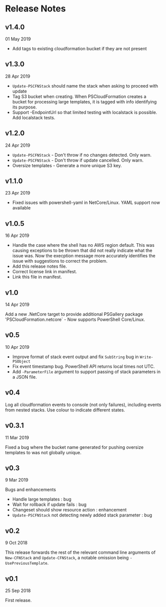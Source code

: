 # Release Notes

## v1.4.0

01 May 2019

* Add tags to existing cloudformation bucket if they are not present

## v1.3.0

28 Apr 2019

* `Update-PSCFNStack` should name the stack when asking to proceed with update
* Tag S3 bucket when creating. When PSCloudFormation creates a bucket for processing large templates, it is tagged with info identifying its purpose.
* Support -EndpointUrl so that limited testing with localstack is possible. Add localstack tests.

## v1.2.0

24 Apr 2019

* `Update-PSCFNStack` - Don't throw if no changes detected. Only warn.
* `Update-PSCFNStack` - Don't throw if update cancelled. Only warn.
* Oversize templates - Generate a more unique S3 key.

## v1.1.0

23 Apr 2019

* Fixed issues with powershell-yaml in NetCore/Linux. YAML support now available

## v1.0.5

16 Apr 2019

* Handle the case where the shell has no AWS region default. This was causing exceptions to be thrown that did not really indicate what the issue was. Now the execption message more accurately identifies the issue with suggestions to correct the problem.
* Add this release notes file.
* Correct license link in manifest.
* Link this file in manifest.

## v1.0

14 Apr 2019

Add a new .NetCore target to provide additional PSGallery package 'PSCloudFormation.netcore` - Now supports PowerShell Core/Linux.

## v0.5

10 Apr 2019

* Improve format of stack event output and fix `SubString` bug in `Write-PSObject`
* Fix event timestamp bug. PowerShell API returns local times not UTC.
* Add `-ParameterFile` argument to support passing of stack parameters in a JSON file.

## v0.4

Log all cloudformation events to console (not only failures), including events from nested stacks. Use colour to indicate different states.

## v0.3.1

11 Mar 2019

Fixed a bug where the bucket name generated for pushing oversize templates to was not globally unique.

## v0.3

9 Mar 2019

Bugs and enhancements

* Handle large templates : bug
* Wait for rollback if update fails : bug
* Changeset should show resource action : enhancement
* `Update-PSCFNStack` not detecting newly added stack parameter : bug

## v0.2

9 Oct 2018

This release forwards the rest of the relevant command line arguments of `New-CFNStack` and `Update-CFNStack`, a notable omission being `-UsePreviousTemplate`.

## v0.1

25 Sep 2018

First release.